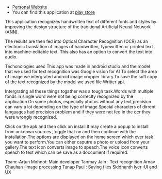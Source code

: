 - [Personal Website](https://arjun009.github.io) 
- You can find this application at [play store](https://play.google.com/store/apps/details?id=com.arjun.imagetotext)

This application recognizes handwritten text of different fonts and styles by improving the design structure of
the traditional Artificial Neural Network (ANN).

The results are then fed into Optical Character Recognition (OCR) as an electronic translation of images of
handwritten, typewritten or printed text into machine-editable text.
This also has an option to convert the text into audio.

Techonologies used
This app was made in android studio and the model that we used for text recognition was Google vision for AI
To select the area of image we intergrated android image cropper library.To save the soft copy of the text recognized by
the model we used file Writter api.

Intergrating all these things togather was a tough task.Words with multiple fonds in single word were not being correclty
recognized by the application.On some photos, especially photos without any text,precision can vary a lot depending on the type of image.Special characters of dirrent languages had precision problem and if they were not fed in the ocr they were wrongly recognized.

Click on the apk and then click on install.It may create a popup to install from unknown sources ,toggle that on and then continue with the installation.The options are displayed on the home screen which ever task you want to perform.You can either caputre a photo or upload from your gallery.The text icon converts image to speach.The voice icon converts speach to text which can be save as a doccument if required.

Team:-Arjun Mohnot: Main developer
Tanmay Jain : Text recognition
Arnav Chauhan :Image processing
Tunap Paul : Saving files
Siddhanth Iyer :UI and UX
